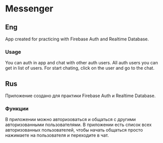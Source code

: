 # Messenger
## Eng

App created for practicing with Firebase Auth and Realtime Database.

### Usage

You can auth in app and chat with other auth users. All auth users you can get in list of users. For start chating, click on the user and go to the chat.



## Rus

Приложение создано для практики Firebase Auth и Realtime Database.

### Функции

В приложении можно авторизоваться и общаться с другими авторизованными пользователями. В приложении есть список всех авторизованных пользователей, чтобы начать общаться просто нажимаете на пользователя и переходите в чат.